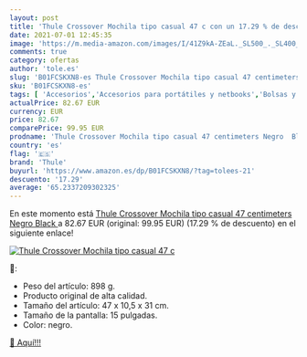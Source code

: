```yaml
---
layout: post
title: 'Thule Crossover Mochila tipo casual 47 c con un 17.29 % de descuento'
date: 2021-07-01 12:45:35
image: 'https://m.media-amazon.com/images/I/41Z9kA-ZEaL._SL500_._SL400_.jpg'
comments: true
category: ofertas
author: 'tole.es'
slug: 'B01FCSKXN8-es Thule Crossover Mochila tipo casual 47 centimeters Negro...'
sku: 'B01FCSKXN8-es'
tags: [ 'Accesorios','Accesorios para portátiles y netbooks','Bolsas y fundas para portátiles y netbooks','Equipaje','Informática','Mochilas','Mochilas para portátiles y netbooks','Mochilas tipo casual','mochila','thule', ]
actualPrice: 82.67 EUR
currency: EUR
price: 82.67
comparePrice: 99.95 EUR
prodname: 'Thule Crossover Mochila tipo casual 47 centimeters Negro  Black '
country: 'es'
flag: '🇪🇸'
brand: 'Thule'
buyurl: 'https://www.amazon.es/dp/B01FCSKXN8/?tag=tolees-21'
descuento: '17.29'
average: '65.2337209302325'
---
```


En este momento está [Thule Crossover Mochila tipo casual 47 centimeters Negro  Black ](https://www.amazon.es/dp/B01FCSKXN8/?tag=tolees-21) a 82.67 EUR (original: 99.95 EUR) (17.29 %  de descuento) en el siguiente enlace!

[![Thule Crossover Mochila tipo casual 47 c](https://m.media-amazon.com/images/I/41Z9kA-ZEaL._SL500_._SL400_.jpg)](https://www.amazon.es/dp/B01FCSKXN8/?tag=tolees-21)

🔎:

- Peso del artículo: 898 g.
- Producto original de alta calidad.
- Tamaño del artículo: 47 x 10,5 x 31 cm.
- Tamaño de la pantalla: 15 pulgadas.
- Color: negro.

[🛒 Aquí!!!](https://www.amazon.es/dp/B01FCSKXN8/?tag=tolees-21)
